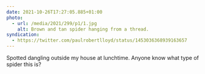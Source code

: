 ```yaml
---
date: 2021-10-26T17:27:05.885+01:00
photo:
  - url: /media/2021/299/p1/1.jpg
    alt: Brown and tan spider hanging from a thread.
syndication:
  - https://twitter.com/paulrobertlloyd/status/1453036368939163657
---
```


Spotted dangling outside my house at lunchtime. Anyone know what type of spider this is?
